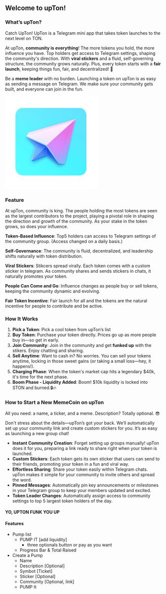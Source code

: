 ## Welcome to upTon! 

### What’s upTon?

Catch UpTon! UpTon is a Telegram mini app that takes token launches to the next level on TON. 

At upTon, **community is everything**! The more tokens you hold, the more influence you have. Top holders get access to Telegram settings, shaping the community's direction. With **viral stickers** and a fluid, self-governing structure, the community grows naturally. Plus, every token starts with a **fair launch**, keeping things fun, fair, and decentralized! 🎉

Be a **meme leader** with no burden. Launching a token on upTon is as easy as sending a message on Telegram. We make sure your community gets built, and everyone can join in the fun.


<img src="./images/logo.png" alt="upTon Logo" width="300"/>

### Feature

At upTon, community is king. The people holding the most tokens are seen as the largest contributors to the project, playing a pivotal role in shaping the direction and growth of the community. As your stake in the token grows, so does your influence.

**Token-Based Influence**: Top5 holders can access to Telegram settings of the community group. (Access changed on a daily basis.)

**Self-Governance**: The community is fluid, decentralized, and leadership shifts naturally with token distribution.

**Viral Stickers**: Stikcers spread virally. Each token comes with a custom sticker in telegram. As community shares and sends stickers in chats, it naturally promotes your token.

**People Can Come and Go**: Influence changes as people buy or sell tokens, keeping the community dynamic and evolving.

**Fair Token Incentive**: Fair launch for all and the tokens are the natural incentive for people to contribute and be active.

   
### How It Works

1. **Pick a Token**: Pick a cool token from upTon’s list
2. **Buy Token**: Purchase your token directly. Prices go up as more people buy in—so get in early.
3. **Join Community**: Join in the community and get **funked up** with the stikers. Enjoy chatting and sharing.
4. **Sell Anytime**: Want to cash in? No worries. You can sell your tokens anytime, locking in those sweet gains (or taking a small loss—hey, it happens!).
5. **Charging Phase**: When the token's market cap hits a legendary $40k, it's time for the next phase.
6. **Boom Phase - Liquidity Added**: Boom! $10k liquidity is locked into STON and burned.🔒🔥


### How to Start a New MemeCoin on upTon

All you need: a name, a ticker, and a meme. Description? Totally optional. 😎

Don't stress about the details—upTon’s got your back. We’ll automatically set up your community link and create custom stickers for you. It’s as easy as launching a new group chat!

- **Instant Community Creation**: Forget setting up groups manually! upTon does it for you, preparing a link ready to share right when your token is launched.
- **Custom Stickers**: Each token gets its own sticker that users can send to their friends, promoting your token in a fun and viral way.
- **Effortless Sharing**: Share your token easily within Telegram chats. upTon makes it simple for your community to invite others and spread the word.
- **Pinned Messages**: Automatically pin key announcements or milestones in your Telegram group to keep your members updated and excited.
- **Token Leader Changes**: Automatically assign access to community settings to top 5 largest token holders of the day.


#### YO, UPTON FUNK YOU UP 


#### Features

* Pump list
   * PUMP IT [add liquidity] 
       * three optionals button or pay as you want
   * Progress Bar & Total Raised
* Create a Pump
   * Name 
   * Description [Optional]
   * Symbot [Ticket]
   * Sticker [Optional]
   * Community [Optional, link]
   * PUMP It

